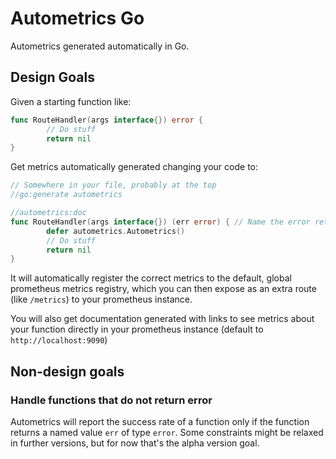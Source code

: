 # Autometrics Go

Autometrics generated automatically in Go.

## Design Goals

Given a starting function like:

```go
func RouteHandler(args interface{}) error {
        // Do stuff
        return nil
}
```

Get metrics automatically generated changing your code to:
```go
// Somewhere in your file, probably at the top
//go:generate autometrics

//autometrics:doc
func RouteHandler(args interface{}) (err error) { // Name the error return value
        defer autometrics.Autometrics()
        // Do stuff
        return nil
}
```

It will automatically register the correct metrics to the default, global prometheus
metrics registry, which you can then expose as an extra route (like `/metrics`) to
your prometheus instance.

You will also get documentation generated with links to see metrics about your
function directly in your prometheus instance (default to `http://localhost:9090`)

## Non-design goals

### Handle functions that do not return error

Autometrics will report the success rate of a function only if the function
returns a named value `err` of type `error`. Some constraints might be relaxed
in further versions, but for now that's the alpha version goal.
